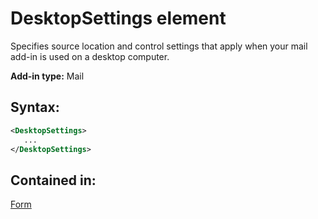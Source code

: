 
# DesktopSettings element
Specifies source location and control settings that apply when your mail add-in is used on a desktop computer.

 **Add-in type:** Mail


## Syntax:


```XML
<DesktopSettings>
   ...
</DesktopSettings>
```


## Contained in:

[Form](https://dev.office.com/reference/add-ins/manifest/form)

